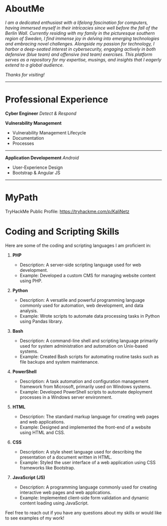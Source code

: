 # AboutMe
*I am a dedicated enthusiast with a lifelong fascination for computers, having immersed myself in their intricacies since well before the fall of the Berlin Wall. Currently residing with my family in the picturesque southern region of Sweden, I find immense joy in delving into emerging technologies and embracing novel challenges. Alongside my passion for technology, I harbor a deep-seated interest in cybersecurity, engaging actively in both defensive (blue team) and offensive (red team) exercises. This platform serves as a repository for my expertise, musings, and insights that I eagerly extend to a global audience.*


*Thanks for visiting!*

---------------

# Professional Experience

**Cyber Engineer**
*Detect & Respond*

**Vulnerability Management**

 - Vulnerability Management Lifecycle
 - Documentation
 - Processes

--------

**Application Developement**
*Android*

 - User-Experience Design
 - Bootstrap & Angular JS

---------

# MyPath

TryHackMe Public Profile: https://tryhackme.com/p/KaliNetz

# Coding and Scripting Skills

Here are some of the coding and scripting languages I am proficient in:

1. **PHP**
   - Description: A server-side scripting language used for web development.
   - Example: Developed a custom CMS for managing website content using PHP.

2. **Python**
   - Description: A versatile and powerful programming language commonly used for automation, web development, and data analysis.
   - Example: Wrote scripts to automate data processing tasks in Python using Pandas library.

3. **Bash**
   - Description: A command-line shell and scripting language primarily used for system administration and automation on Unix-based systems.
   - Example: Created Bash scripts for automating routine tasks such as file backups and system maintenance.

4. **PowerShell**
   - Description: A task automation and configuration management framework from Microsoft, primarily used on Windows systems.
   - Example: Developed PowerShell scripts to automate deployment processes in a Windows server environment.

5. **HTML**
   - Description: The standard markup language for creating web pages and web applications.
   - Example: Designed and implemented the front-end of a website using HTML and CSS.

6. **CSS**
   - Description: A style sheet language used for describing the presentation of a document written in HTML.
   - Example: Styled the user interface of a web application using CSS frameworks like Bootstrap.

7. **JavaScript (JS)**
   - Description: A programming language commonly used for creating interactive web pages and web applications.
   - Example: Implemented client-side form validation and dynamic content loading using JavaScript.

Feel free to reach out if you have any questions about my skills or would like to see examples of my work!



